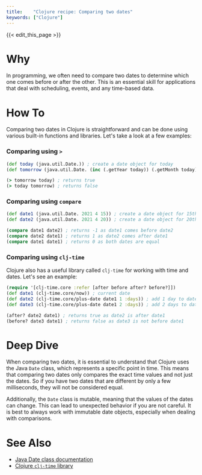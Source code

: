 ```yaml
---
title:    "Clojure recipe: Comparing two dates"
keywords: ["Clojure"]
---
```


{{< edit_this_page >}}

# Why
In programming, we often need to compare two dates to determine which one comes before or after the other. This is an essential skill for applications that deal with scheduling, events, and any time-based data.

# How To
Comparing two dates in Clojure is straightforward and can be done using various built-in functions and libraries. Let's take a look at a few examples:

### Comparing using `>`
```Clojure
(def today (java.util.Date.)) ; create a date object for today
(def tomorrow (java.util.Date. (inc (.getYear today)) (.getMonth today) (.getDate today))) ; create a date object for tomorrow

(> tomorrow today) ; returns true
(> today tomorrow) ; returns false
```

### Comparing using `compare`
```Clojure
(def date1 (java.util.Date. 2021 4 15)) ; create a date object for 15th April 2021
(def date2 (java.util.Date. 2021 4 20)) ; create a date object for 20th April 2021

(compare date1 date2) ; returns -1 as date1 comes before date2
(compare date2 date1) ; returns 1 as date2 comes after date1
(compare date1 date1) ; returns 0 as both dates are equal
```

### Comparing using `clj-time`
Clojure also has a useful library called `clj-time` for working with time and dates. Let's see an example:

```Clojure
(require '[clj-time.core :refer [after before after? before?]])
(def date1 (clj-time.core/now)) ; current date
(def date2 (clj-time.core/plus-date date1 1 :days)) ; add 1 day to date1
(def date3 (clj-time.core/plus-date date1 2 :days)) ; add 2 days to date1

(after? date2 date1) ; returns true as date2 is after date1
(before? date3 date1) ; returns false as date3 is not before date1
```

# Deep Dive
When comparing two dates, it is essential to understand that Clojure uses the Java `Date` class, which represents a specific point in time. This means that comparing two dates only compares the exact time values and not just the dates. So if you have two dates that are different by only a few milliseconds, they will not be considered equal.

Additionally, the `Date` class is mutable, meaning that the values of the dates can change. This can lead to unexpected behavior if you are not careful. It is best to always work with immutable date objects, especially when dealing with comparisons.

# See Also
- [Java Date class documentation](https://docs.oracle.com/en/java/javase/11/docs/api/java.base/java/util/Date.html)
- [Clojure `clj-time` library](https://github.com/clj-time/clj-time)